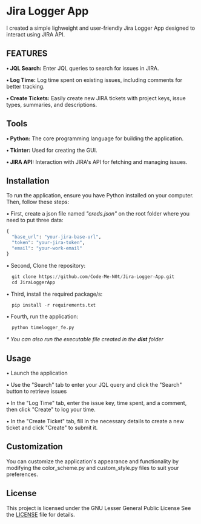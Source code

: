 <h1>Jira Logger App</h1>
I created a simple lighweight and user-friendly Jira Logger App designed to interact using JIRA API.
<br>
<h2>FEATURES</h2>
<p><b>• JQL Search:</b> Enter JQL queries to search for issues in JIRA.</p>
<p><b>• Log Time:</b> Log time spent on existing issues, including comments for better tracking.</p>
<p><b>• Create Tickets:</b> Easily create new JIRA tickets with project keys, issue types, summaries, and descriptions.</p>

<h2>Tools</h2>
<p><b>• Python:</b> The core programming language for building the application.</p>
<p><b>• Tkinter:</b> Used for creating the GUI.</p>
<p><b>• JIRA API:</b> Interaction with JIRA's API for fetching and managing issues.</p>

<h2>Installation</h2>
<p>To run the application, ensure you have Python installed on your computer. Then, follow these steps:</p>
• First, create a json file named <em>"creds.json"</em> on the root folder where you need to put three data:

```python
{
  "base_url": "your-jira-base-url",
  "token": "your-jira-token",
  "email": "your-work-email"
}
```
• Second, Clone the repository:
```python
  git clone https://github.com/Code-Me-N0t/Jira-Logger-App.git
  cd JiraLoggerApp
```
• Third, install the required package/s:
```python
  pip install -r requirements.txt
```
• Fourth, run the application:
```python
  python timelogger_fe.py
```
<i>* You can also run the executable file created in the <b>dist</b> folder</i>

<h2>Usage</h2>
<p>• Launch the application</p>
<p>• Use the "Search" tab to enter your JQL query and click the "Search" button to retrieve issues</p>
<p>• In the "Log Time" tab, enter the issue key, time spent, and a comment, then click "Create" to log your time.</p>
<p>• In the "Create Ticket" tab, fill in the necessary details to create a new ticket and click "Create" to submit it.</p>

<h2>Customization</h2>
<p>You can customize the application's appearance and functionality by modifying the color_scheme.py and custom_style.py files to suit your preferences.</p>

<h2>License</h2>
This project is licensed under the GNU Lesser General Public License See the <a href="http://www.gnu.org/licenses">LICENSE</a> file for details.

